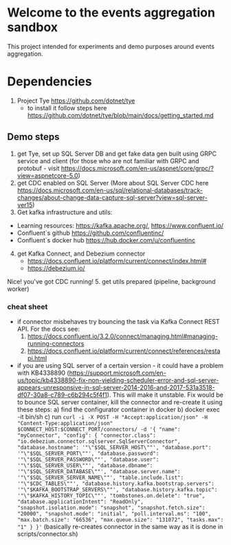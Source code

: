 # Welcome to the events aggregation sandbox

This project intended for experiments and demo purposes around events aggregation.

# Dependencies
1. Project Tye https://github.com/dotnet/tye
    - to install it follow steps here https://github.com/dotnet/tye/blob/main/docs/getting_started.md


## Demo steps
1. get Tye, set up SQL Server DB and get fake data gen built using GRPC service and client 
   (for those who are not familiar with GRPC and protobuf - visit https://docs.microsoft.com/en-us/aspnet/core/grpc/?view=aspnetcore-5.0)
2. get CDC enabled on SQL Server (More about SQL Server CDC here https://docs.microsoft.com/en-us/sql/relational-databases/track-changes/about-change-data-capture-sql-server?view=sql-server-ver15)
3.  Get kafka infrastructure and utils:
   - Learning resources: https://kafka.apache.org/, https://www.confluent.io/
   - Confluent`s github https://github.com/confluentinc/
   - Confluent`s docker hub https://hub.docker.com/u/confluentinc
4. get Kafka Connect, and Debezium connector
   - https://docs.confluent.io/platform/current/connect/index.html#
   - https://debezium.io/


Nice! you've got CDC running!
5. get utils prepared (pipeline, background worker)

### cheat sheet

- if connector misbehaves try bouncing the task via Kafka Connect REST API.
  For the docs see:
   1. https://docs.confluent.io/3.2.0/connect/managing.html#managing-running-connectors
   2. https://docs.confluent.io/platform/current/connect/references/restapi.html
- if you are using SQL server of a certain version - it could have a problem with KB4338890 (https://support.microsoft.com/en-us/topic/kb4338890-fix-non-yielding-scheduler-error-and-sql-server-appears-unresponsive-in-sql-server-2014-2016-and-2017-531a3518-df07-30a8-c789-c6b294c5f4f1). 
  This will make it unstable. Fix would be to bounce SQL server container, kill the connector and re-create it using these steps: 
   a) find the configurator container in docker 
   b) docker exec -it bin/sh 
   c) run `curl -i -X POST -H "Accept:application/json" -H "Content-Type:application/json" $CONNECT_HOST:$CONNECT_PORT/connectors/ -d '{ "name": "myConnector", "config": { "connector.class": "io.debezium.connector.sqlserver.SqlServerConnector", "database.hostname": '"\"$SQL_SERVER_HOST\""', "database.port": '"\"$SQL_SERVER_PORT\""', "database.password": '"\"$SQL_SERVER_PASSWORD\""', "database.user": '"\"$SQL_SERVER_USER\""', "database.dbname": '"\"$SQL_SERVER_DATABASE\""', "database.server.name": '"\"$SQL_SERVER_SERVER_NAME\""', "table.include.list": '"\"$CDC_TABLES\""', "database.history.kafka.bootstrap.servers": '"\"$KAFKA_BOOTSTRAP_SERVERS\""', "database.history.kafka.topic": '"\"$KAFKA_HISTORY_TOPIC\""', "tombstones.on.delete": "true", "database.applicationIntent": "ReadOnly", "snapshot.isolation.mode": "snapshot", "snapshot.fetch.size": "20000", "snapshot.mode": "initial", "poll.interval.ms": "100", "max.batch.size": "66536", "max.queue.size": "131072", "tasks.max": "1" } }'` (basically re-creates connector in the same way as it is done in scripts/connector.sh)